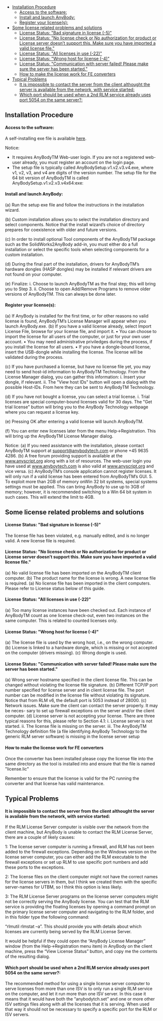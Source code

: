 - [Installation Procedure](#installation-procedure)
    + [Access to the software:](#access-to-the-software)
    + [Install and launch AnyBody:](#install-and-launch-anybody)
    + [Register your license(s):](#register-your-licenses)
- [Some license related problems and solutions](#some-license-related-problems-and-solutions)
    + [License Status: "Bad signature in license (-5)"](#license-status-bad-signature-in-license--5)
    + [License Status: "No license check or No authorization for product or License server doesn’t support this. Make sure you have imported a valid license file."](#license-status-no-license-check-or-no-authorization-for-product-or-license-server-doesnt-support-this-make-sure-you-have-imported-a-valid-license-file)
    + [License Status: "All licenses in use (-22)"](#license-status-all-licenses-in-use--22)
    + [License Status: "Wrong host for license (-4)"](#license-status-wrong-host-for-license--4)
    + [License Status: "Communication with server failed! Please make sure the server has been started."](#license-status-communication-with-server-failed-please-make-sure-the-server-has-been-started)
    + [How to make the license work for FE converters](#how-to-make-the-license-work-for-fe-converters)
- [Typical Problems](#typical-problems)
    + [It is impossible to contact the server from the client althought the server is available from the network, with service started:](#it-is-impossible-to-contact-the-server-from-the-client-althought-the-server-is-available-from-the-network-with-service-started)
    + [Which port should be used when a 2nd RLM service already uses port 5054 on the same server?:](#which-port-should-be-used-when-a-2nd-rlm-service-already-uses-port-5054-on-the-same-server)



Installation Procedure
---

#### Access to the software:

A self-installing exe file is available [here](http://www.anybodytech.com/877.html?did=anybody.overview).

Notice:
* It requires AnyBodyTM Web-user login. If you are not a registered web-user already, you
must register an account on the login page.
* The setup file is typically called AnyBodySetup.v1.v2.v3.v4.exe, where v1, v2, v3, and v4
are digits of the version number. The setup file for the 64 bit version of AnyBodyTM is called
AnyBodySetup.v1.v2.v3.v4x64:exe:


#### Install and launch AnyBody:
(a) Run the setup exe file and follow the instructions in the installation wizard.

(b) Custom installation allows you to select the installation directory and select components. Notice that the install wizard’s choice of directory prepares for coexistence with older and future versions.

(c) In order to install optional Tool components of the AnyBodyTM package such as the SolidWorks2AnyBody add-in, you must either do a full installation or select the specific tools when selecting components for a custom installation.

(d) During the final part of the installation, drivers for AnyBodyTM’s hardware dongles (HASP dongles) may be installed if relevant drivers are not found on your computer.

(e) Finalize:
i. Choose to launch AnyBodyTM as the final step; this will bring you to Step 3.
ii. Choose to open Add/Remove Programs to remove older versions of AnyBodyTM.
This can always be done later.

#### Register your license(s):

(a) If AnyBody is installed for the first time, or for other reasons no valid license is found, AnyBodyTM’s License Manager will appear when you launch AnyBody.exe.
(b) If you have a valid license already, select Import License File, browse for your license file, and import it.
• You can choose to import the license for all users of the computer, or just for your own user account.
• You may need administrative priviledges during the process, if you install the license for all users.
• If you have a dongle-bound license, insert the USB-dongle while installing the license. The license will be validated during the process.

(c) If you have purchased a license, but have no license file yet, you may need to send host-id information to AnyBodyTM Technology. From the License Manager dialog, you can gather this information:
i. Insert your dongle, if relevant.
ii. The "View host IDs" button will open a dialog with the possible Host-IDs. From here they can be sent to AnyBodyTM Technology.

(d) If you have not bought a license, you can select a trial license.
i. Trial licenses are special computer-bound licenses valid for 30 days. The "Get trial license" button will bring you to the AnyBody Technology webpage where you can request a license key.

(e) Pressing OK after entering a valid license will launch AnyBodyTM.

(f) You can enter new licenses later from the menu Help->Registration. This will bring up the AnyBodyTM License Manager dialog.

Notice:
(a) If you need assistance with the installation, please contact AnyBodyTM support at support@anybodytech.com or phone +45 9635 4286.
(b) A free forum providing support is available at the www.anyscript.org along with a lot of resources. The web-user login you have used at www.anyboytech.com is also valid at
www.anyscript.org and vice versa.
(c) AnyBodyTM’s console application cannot register licenses. It will only run if a valid license has been entered from AnyBodyTM’s GUI.
5. To exploit more than 2GB of memory onWin 32 bit systems, special systems settings must be applied. This can bring AnyBody to use up to 3GB of memory; however, it is recommended switching to a Win 64 bit system in such cases. This will extend the limit to 4GB.

Some license related problems and solutions
---

#### License Status: "Bad signature in license (-5)" 
The license file has been violated, e.g. manually edited, and is no longer valid. A new license file is required.

#### License Status: "No license check or No authorization for product or License server doesn’t support this. Make sure you have imported a valid license file."
(a) No valid license file has been imported on the AnyBodyTM client computer.
(b) The product name for the license is wrong. A new license file is required.
(a) No license file has been imported in the client computers. Please refer to License status below of this guide.

#### License Status: "All licenses in use (-22)"
(a) Too many license instances have been checked out. Each instance of AnyBodyTM count as one license check-out, even two instances on the same computer. This is related to counted licenses only.

#### License Status: "Wrong host for license (-4)"
(a) The license file is used by the wrong host, i.e., on the wrong computer.
(b) License is linked to a hardware dongle, which is missing or not accepted on the computer (drivers missing).
(c) Wrong dongle is used.

####  License Status: "Communication with server failed! Please make sure the server has been started."

(a) Wrong server hostname specified in the client license file. This can be changed without
violating the license file signature.
(b) Different TCP/IP port number specified for license server and in client license file. The
port number can be modified in the license file without violating its signature. Notice
that from RLM v6, the default port is 5053 instead of 28000.
(c) Network issues. Make sure the client can contact the server properly. It may be neces-
sary to set up firewall exceptions on the server and/or the client computer.
(d) License server is not accepting your license. There are three typical reasons for this,
please refer to Section 4.1:
i. License server is not started.
ii. The license file is missing on the server.
iii. The AnyBodyTM Technology definition file (a file identifying AnyBody Technology
to the generic RLM server software) is missing in the license server setup


#### How to make the license work for FE converters 
Once the converter has been installed please copy the license file into the same directory as the tool is installed into and ensure that the file is named "license.lic"

Remember to ensure that the license is valid for the PC running the converter and that license has valid maintenance.

Typical Problems
---

#### It is impossible to contact the server from the client althought the server is available from the network, with service started: 
If the RLM License Server computer is visible over the network from the client machine, but AnyBody is unable to contact the RLM License Server, there are a couple of likely causes:

1: The license server computer is running a firewall, and RLM has not been added to the firewall exceptions. Depending on the Windows version on the license server computer, you can either add the RLM executable to the firewall exceptions or set up RLM to use specific port numbers and add these ports to the exceptions.

2: The license files on the client computer might not have the correct names for the license servers in them, but I think we created them with the specific server-names for UTBM, so I think this option is less likely.

3: The RLM License Server programs on the license server computers might not be correctly serving the AnyBody license. You can test that the RLM service is providing the floating licenses by opening a command prompt on the primary license server computer and navigating to the RLM folder, and in this folder type the following command:

“rlmutil rlmstat –a”. This should provide you with details about which licenses are currently being served by the RLM License Server.

It would be helpful if they could open the “AnyBody License Manager” window (from the Help->Registration menu item) in AnyBody on the client machine, press the “View License Status” button, and copy me the contents of the resulting dialog.

#### Which port should be used when a 2nd RLM service already uses port 5054 on the same server?: 

The recommended method for using a single license server computer to serve licenses from more than one ISV is to only run a single RLM service on the computer, and let it run more than one ISV server. In this case it means that it would have both the “anybodytch.set” and one or more other ISV settings files along with all the licenses that it is serving. When used that way it should not be necessary to specify a specific port for the RLM or ISV servers.

